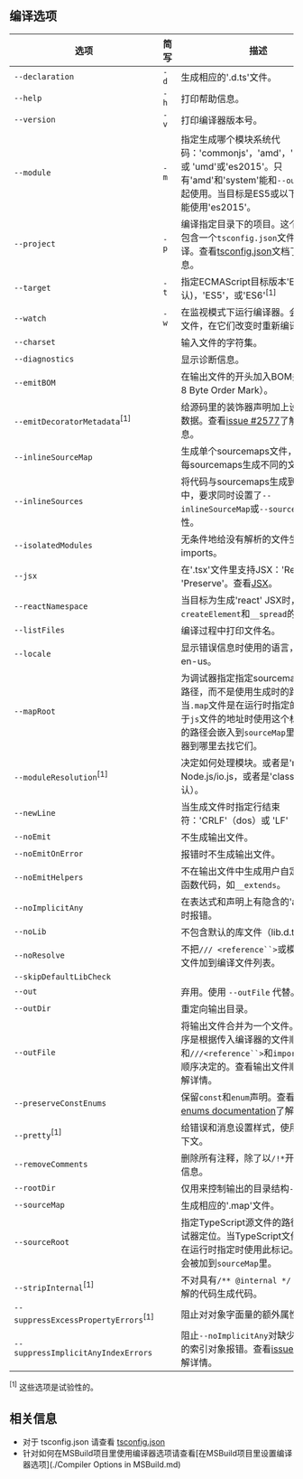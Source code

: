 ## 编译选项

选项                                     | 简写      | 描述
----------------------------------------|-----------|----------------------------------------------------------------------
`--declaration`                         | `-d`      | 生成相应的'.d.ts'文件。
`--help`                                | `-h`      | 打印帮助信息。
`--version`                             | `-v`      | 打印编译器版本号。
`--module`                              | `-m`      | 指定生成哪个模块系统代码：'commonjs'，'amd'，'system'，或 'umd'或'es2015'。只有'amd'和'system'能和`--outFile`一起使用。当目标是ES5或以下的时候不能使用'es2015'。
`--project`                             | `-p`      | 编译指定目录下的项目。这个目录应该包含一个`tsconfig.json`文件来管理编译。查看[tsconfig.json](./tsconfig.json.md)文档了解更多信息。
`--target`                              | `-t`      | 指定ECMAScript目标版本'ES3' (默认)，'ES5'，或'ES6'<sup>[1]</sup>
`--watch`                               | `-w`      | 在监视模式下运行编译器。会监视输出文件，在它们改变时重新编译。
`--charset`                             |           | 输入文件的字符集。
`--diagnostics`                         |           | 显示诊断信息。
`--emitBOM`                             |           | 在输出文件的开头加入BOM头（UTF-8 Byte Order Mark）。
`--emitDecoratorMetadata`<sup>[1]</sup> |           | 给源码里的装饰器声明加上设计类型元数据。查看[issue #2577](https://github.com/Microsoft/TypeScript/issues/2577)了解更多信息。
`--inlineSourceMap`                     |           | 生成单个sourcemaps文件，而不是将每sourcemaps生成不同的文件。
`--inlineSources`                       |           | 将代码与sourcemaps生成到一个文件中，要求同时设置了`--inlineSourceMap`或`--sourceMap`属性。
`--isolatedModules`                     |           | 无条件地给没有解析的文件生成imports。
`--jsx`                                 |           | 在'.tsx'文件里支持JSX：'React' 或 'Preserve'。查看[JSX](./JSX.md)。
`--reactNamespace`                      |           | 当目标为生成'react' JSX时，指定`createElement`和`__spread`的调用对象
`--listFiles`                           |           | 编译过程中打印文件名。
`--locale`                              |           | 显示错误信息时使用的语言，比如：en-us。
`--mapRoot`                             |           | 为调试器指定指定sourcemap文件的路径，而不是使用生成时的路径。当`.map`文件是在运行时指定的，并不同于`js`文件的地址时使用这个标记。指定的路径会嵌入到`sourceMap`里告诉调试器到哪里去找它们。
`--moduleResolution`<sup>[1]</sup>      |           | 决定如何处理模块。或者是'node'对于Node.js/io.js，或者是'classic'（默认）。
`--newLine`                             |           | 当生成文件时指定行结束符：'CRLF'（dos）或 'LF' （unix）。
`--noEmit`                              |           | 不生成输出文件。
`--noEmitOnError`                       |           | 报错时不生成输出文件。
`--noEmitHelpers`                       |           | 不在输出文件中生成用户自定义的帮助函数代码，如`__extends`。
`--noImplicitAny`                       |           | 在表达式和声明上有隐含的'any'类型时报错。
`--noLib`                               |           | 不包含默认的库文件（lib.d.ts）。
`--noResolve`                           |           | 不把`/// <reference``>`或模块导入的文件加到编译文件列表。
`--skipDefaultLibCheck`                 |           |
`--out`                                 |           | 弃用。使用 `--outFile` 代替。
`--outDir`                              |           | 重定向输出目录。
`--outFile`                             |           | 将输出文件合并为一个文件。合并的顺序是根据传入编译器的文件顺序和`///<reference``>`和`import`的文件顺序决定的。查看输出文件顺序文件了解详情。
`--preserveConstEnums`                  |           | 保留`const`和`enum`声明。查看[const enums documentation](https://github.com/Microsoft/TypeScript/blob/master/doc/spec.md#94-constant-enum-declarations)了解详情。
`--pretty`<sup>[1]</sup>                |           | 给错误和消息设置样式，使用颜色和上下文。
`--removeComments`                      |           | 删除所有注释，除了以`/!*`开头的版权信息。
`--rootDir`                             |           | 仅用来控制输出的目录结构`--outDir`。
`--sourceMap`                           |           | 生成相应的'.map'文件。
`--sourceRoot`                          |           | 指定TypeScript源文件的路径，以便调试器定位。当TypeScript文件的位置是在运行时指定时使用此标记。路径信息会被加到`sourceMap`里。
`--stripInternal`<sup>[1]</sup>         |           | 不对具有`/** @internal */` JSDoc注解的代码生成代码。
`--suppressExcessPropertyErrors`<sup>[1]</sup> |    | 阻止对对象字面量的额外属性检查。
`--suppressImplicitAnyIndexErrors`      |           | 阻止`--noImplicitAny`对缺少索引签名的索引对象报错。查看[issue #1232](https://github.com/Microsoft/TypeScript/issues/1232#issuecomment-64510362)了解详情。

<sup>[1]</sup> 这些选项是试验性的。

## 相关信息

* 对于 tsconfig.json 请查看 [tsconfig.json](./tsconfig.json.md)
* 针对如何在MSBuild项目里使用编译器选项请查看[在MSBuild项目里设置编译器选项](./Compiler Options in MSBuild.md)
